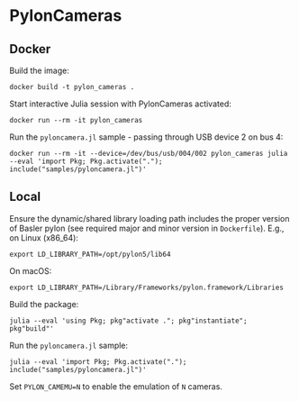 # PylonCameras

## Docker
Build the image:
```
docker build -t pylon_cameras .
```

Start interactive Julia session with PylonCameras activated:
```
docker run --rm -it pylon_cameras
```

Run the `pyloncamera.jl` sample - passing through USB device 2 on bus 4:
```
docker run --rm -it --device=/dev/bus/usb/004/002 pylon_cameras julia --eval 'import Pkg; Pkg.activate("."); include("samples/pyloncamera.jl")'
```

## Local
Ensure the dynamic/shared library loading path includes the proper version of Basler pylon (see required major and minor version in `Dockerfile`). E.g., on Linux (x86_64):
```
export LD_LIBRARY_PATH=/opt/pylon5/lib64
```
On macOS:
```
export LD_LIBRARY_PATH=/Library/Frameworks/pylon.framework/Libraries
```
Build the package:
```
julia --eval 'using Pkg; pkg"activate ."; pkg"instantiate"; pkg"build"'
```
Run the `pyloncamera.jl` sample:
```
julia --eval 'import Pkg; Pkg.activate("."); include("samples/pyloncamera.jl")'
```
Set `PYLON_CAMEMU=N` to enable the emulation of `N` cameras.
